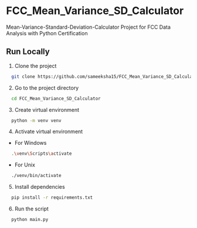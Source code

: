 # FCC_Mean_Variance_SD_Calculator
Mean-Variance-Standard-Deviation-Calculator Project for FCC Data Analysis with Python Certification 

## Run Locally

1. Clone the project

```bash
  git clone https://github.com/sameeksha15/FCC_Mean_Variance_SD_Calculator.git
```

2. Go to the project directory

```bash
  cd FCC_Mean_Variance_SD_Calculator
```

3. Create virtual environment 

```bash
  python -m venv venv
```

4. Activate virtual environment

- For Windows
```bash
  .\venv\Scripts\activate
```

- For Unix
```bash
  ./venv/bin/activate
```

5. Install dependencies

```bash
  pip install -r requirements.txt
```

6. Run the script

```bash
  python main.py
```
